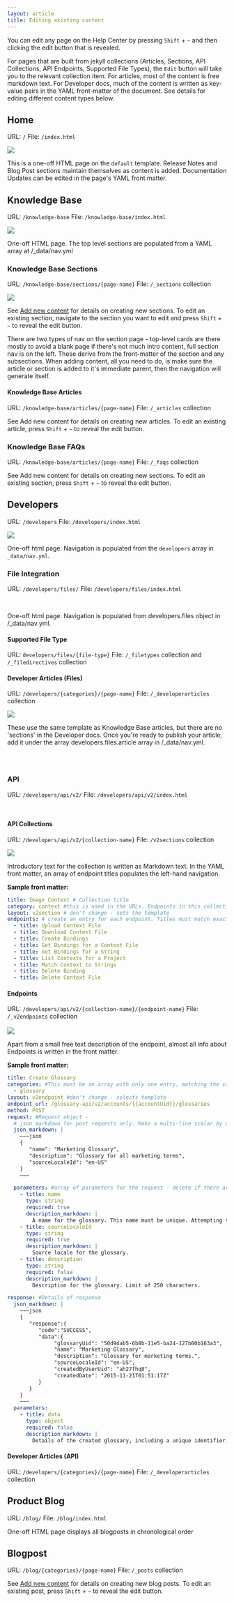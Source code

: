 ```yaml
---
layout: article
title: Editing existing content
---
```



You can edit any page on the Help Center by pressing `Shift` + `~` and then clicking the edit button that is revealed.

For pages that are built from jekyll collections (Articles, Sections, API Collections, API Endpoints, Supported File Types), the `Edit` button will take you to the relevant collection item. For articles, most of the content is free markdown text. For Developer docs, much of the content is written as key-value pairs in the YAML front-matter of the document. See details for editing different content types below.

## Home

URL: `/` File: `/index.html`

![](/uploads/versions/smartling-help---x----1235-709x---.png)

This is a one-off HTML page on the `default` template. Release Notes and Blog Post sections maintain themselves as content is added. Documentation Updates can be edited in the page's YAML front matter.

## Knowledge Base

URL: `/knowledge-base` File: `/knowledge-base/index.html`

![](/uploads/versions/smartling-knowledge-base-and-slack---x----1191-1002x---.png)

One-off HTML page. The top level sections are populated from a YAML array at /_data/nav.yml

### Knowledge Base Sections

URL: `/knowledge-base/sections/{page-name}` File: `/_sections` collection

![](/uploads/versions/gdn-projects---x----1182-953x---.png)

See [Add new content](/knowledge-base/articles/add-new-content/) for details on creating new sections. To edit an existing section, navigate to the section you want to edit and press `Shift` + `~` to reveal the edit button.

There are two types of nav on the section page - top-level cards are there mostly to avoid a blank page if there's not much intro content, full section nav is on the left. These derive from the front-matter of the section and any subsections. When adding content, all you need to do, is make sure the article or section is added to it's immediate parent, then the navigation will generate itself.

#### Knowledge Base Articles

URL: `/knowledge-base/articles/{page-name}` File: `/_articles` collection

See Add new content for details on creating new articles. To edit an existing article, press `Shift` + `~` to reveal the edit button.

### Knowledge Base FAQs

URL: `/knowledge-base/articles/{page-name}` File: `/_faqs` collection

See Add new content for details on creating new sections. To edit an existing section, press `Shift` + `~` to reveal the edit button.

## Developers

URL: `/developers` File: `/developers/index.html`

![](/uploads/versions/smartling-developer-documentation---x----1240-774x---.png)

One-off html page. Navigation is populated from the `developers` array in `_data/nav.yml`.

### File Integration

URL: `/developers/files/` File: `/developers/files/index.html`

&nbsp;

One-off html page. Navigation is populated from developers.files object in /_data/nav.yml.

#### Supported File Type

URL: `developers/files/{file-type}` File: `/_filetypes` collection and `/_filedirectives` collection

#### Developer Articles (Files)

URL: `/developers/{categories}/{page-name}` File: `/_developerarticles` collection

![](/uploads/versions/files---x----1183-948x---.png)

These use the same template as Knowledge Base articles, but there are no 'sections' in the Developer docs. Once you're ready to publish your article, add it under the array developers.files.article array in /_data/nav.yml.&nbsp;

### &nbsp;

### API

URL: `/developers/api/v2/` File: `/developers/api/v2/index.html`

&nbsp;

#### API Collections

URL: `/developers/api/v2/{collection-name}` File: `/v2sections` collection

![](/uploads/versions/glossary---x----1052-724x---.png)

Introductory text for the collection is written as Markdown text. In the YAML front matter, an array of endpoint titles populates the left-hand navigation.

**Sample front matter:**

~~~yaml
title: Image Context # Collection title
category: context #this is used in the URLs. Endpoints in this collection must have a matching category value
layout: v2section # don't change - sets the template
endpoints: # create an entry for each endpoint. Titles must match exactly
  - title: Upload Context File
  - title: Download Context File
  - title: Create Bindings
  - title: Get Bindings for a Context File
  - title: Get Bindings for a String
  - title: List Contexts for a Project
  - title: Match Context to Strings
  - title: Delete Binding
  - title: Delete Context File
~~~

#### Endpoints

URL: `/developers/api/v2/{collection-name}/{endpoint-name}` File: `/_v2endpoints` collection
<br>
<br>![](/uploads/versions/create-glossary-and-filedirectives-yml---smartlinghelp5------documents-webstormprojects-smartlinghelp5----x----1023-984x---.png)

Apart from a small free text description of the endpoint, almost all info about Endpoints is written in the front matter.

**Sample front matter:**

~~~yaml
title: Create Glossary
categories: #This must be an array with only one entry, matching the collection the endpoint belongs to
  - glossary
layout: v2endpoint #don't change - selects template
endpoint_url: /glossary-api/v2/accounts/{{accountUid}}/glossaries
method: POST
request: #Request object -
  # json markdown for post requests only. Make a multi-line scalar by using the pipe character and indenting the block two spaces
  json_markdown: |
    ~~~json
    {
       "name": "Marketing Glossary",
       "description": "Glossary for all marketing terms",
       "sourceLocaleId": "en-US"
    }
    ~~~

  parameters: #array of parameters for the request - delete if there are no params
    - title: name
      type: string
      required: true
      description_markdown: |
        A name for the glossary. This name must be unique. Attempting to use a name already in use in the account will return an error. Limit of 170 characters.
    - title: sourceLocaleId
      type: string
      required: true
      description_markdown: |
        Source locale for the glossary.
    - title: description
      type: string
      required: false
      description_markdown: |
        Description for the glossary. Limit of 250 characters.

response: #Details of response
  json_markdown: |
    ~~~json
    {
       "response":{
          "code":"SUCCESS",
          "data":{
               "glossaryUid": "50d9dab5-6b8b-11e5-ba24-127b00b163a3",
               "name": "Marketing Glossary",
               "description": "Glossary for marketing terms.",
               "sourceLocaleId": "en-US",
               "createdByUserUid": "ah27fhq8",
               "createdDate": "2015-11-21T01:51:17Z"
          }
       }
    }
    ~~~
  parameters:
    - title: data
      type: object
      required: false
      description_markdown: |
        Details of the created glossary, including a unique identifier, glossary name, description, source locale, created date and an ID for the user who created the glossary.
~~~

#### Developer Articles (API)

URL: `/developers/{categories}/{page-name}` File: `/_developerarticles` collection

## Product Blog

URL: `/blog/` File: `/blog/index.html`

One-off HTML page displays all blogposts in chronological order

## Blogpost

URL: `/blog/{categories}/{page-name}` File: `/_posts` collection

See [Add new content](/knowledge-base/articles/add-new-content/) for details on creating new blog posts. To edit an existing post, press `Shift` + `~` to reveal the edit button.